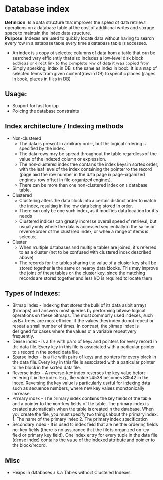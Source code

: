 # Database index  
**Definition**: Is a data structure that improves the speed of data retrieval operations on a database table at the cost of additional writes and storage space to maintain the index data structure.  
**Purpose**: Indexes are used to quickly locate data without having to search every row in a database table every time a database table is accessed.  
* An index is a copy of selected columns of data from a table that can be searched very efficiently that also includes a low-level disk block address or direct link to the complete row of data it was copied from
* Simply speaking, index in DB is the same as index in book. It is a map of selected terms from given content(row in DB) to specific places (pages in book, places in files in DB)
## Usage:
* Support for fast lookup
* Policing the database constraints
## Index architecture / Indexing methods
* Non-clustered
	* The data is present in arbitrary order, but the logical ordering is specified by the index.
	* The data rows may be spread throughout the table regardless of the value of the indexed column or expression. 
	* The non-clustered index tree contains the index keys in sorted order, with the leaf level of the index containing the pointer to the record (page and the row number in the data page in page-organized engines; row offset in file-organized engines).
	* There can be more than one non-clustered index on a database table.
* Clustered
	* Clustering alters the data block into a certain distinct order to match the index, resulting in the row data being stored in order. 
	* There can only be one such index, as it modifies data location for it's needs
	* Clustered indices can greatly increase overall speed of retrieval, but usually only where the data is accessed sequentially in the same or reverse order of the clustered index, or when a range of items is selected.
* Cluster
	* When multiple databases and multiple tables are joined, it's referred to as a cluster (not to be confused with clustered index described above)
	* The records for the tables sharing the value of a cluster key shall be stored together in the same or nearby data blocks. This may improve the joins of these tables on the cluster key, since the matching records are stored together and less I/O is required to locate them
## Types of Indexes:
* Bitmap index - indexing that stores the bulk of its data as bit arrays (bitmaps) and answers most queries by performing bitwise logical operations on these bitmaps. The most commonly used indexes, such as B+ trees, are most efficient if the values they index do not repeat or repeat a small number of times. In contrast, the bitmap index is designed for cases where the values of a variable repeat very frequently.
* Dense index - is a file with pairs of keys and pointers for every record in the data file. Every key in this file is associated with a particular pointer to a record in the sorted data file. 
* Sparse index -  is a file with pairs of keys and pointers for every block in the data file. Every key in this file is associated with a particular pointer to the block in the sorted data file.
* Reverse index - A reverse-key index reverses the key value before entering it in the index. E.g., the value 24538 becomes 83542 in the index. Reversing the key value is particularly useful for indexing data such as sequence numbers, where new key values monotonically increase.
* Primary index - The primary index contains the key fields of the table and a pointer to the non-key fields of the table. The primary index is created automatically when the table is created in the database. When you create the file, you must specify two things about the primary index: 1. The name of the primary index 2. The primary index specification
* Secondary index - It is used to index field that are neither ordering fields nor key fields (there is no assurance that the file is organized on key field or primary key field). One index entry for every tuple in the data file (dense index) contains the value of the indexed attribute and pointer to the block/record.
## Misc
* Heaps in databases a.k.a Tables without Clustered Indexes